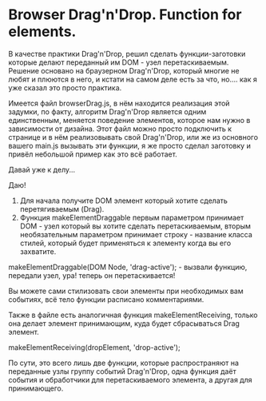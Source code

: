 # Browser Drag'n'Drop. Function for elements.

В качестве практики Drag'n'Drop, решил сделать функции-заготовки которые делают переданный им DOM - узел перетаскиваемым.
Решение основано на браузерном Drag'n'Drop, который многие не любят и плюются в него, и кстати на самом деле есть за что, но.... как я уже сказал это просто практика.

Имеется файл browserDrag.js, в нём находится реализация этой задумки, по факту, алгоритм Drag'n'Drop является одним единственным, меняется поведение элементов, которое нам нужно в зависимости от дизайна. Этот файл можно просто подключить к странице и в нём реализовывать свой Drag'n'Drop, или же из основного вашего main.js вызывать эти функции, я же просто сделал заготовку и привёл небольшой пример как это всё работает.

Давай уже к делу...

Даю!

1. Для начала получите DOM элемент который хотите сделать перетягиваемым (Drag).
2. Функция makeElementDraggable первым параметром принимает DOM - узел который вы хотите сделать перетаскиваемым, вторым необязательным параметром принимает строку - название класса стилей, который будет применяться к элементу когда вы его захватите. 

makeElementDraggable(DOM Node, 'drag-active'); - вызвали функцию, передали узел, ура! теперь он перетаскивается!

Вы можете сами стилизовать свои элементы при необходимых вам событиях, всё тело функции расписано комментариями.

Также в файле есть аналогичная функция makeElementReceiving, только она делает элемент принимающим, куда будет сбрасываться Drag элемент.

makeElementReceiving(dropElement, 'drop-active'); 

По сути, это всего лишь две функции, которые распространяют на переданные узлы группу событий Drag'n'Drop, одна функция даёт события и обработчики для перетаскиваемого элемента, а другая для принимающего.